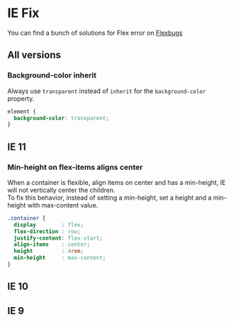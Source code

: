 # IE Fix

You can find a bunch of solutions for Flex error on [Flexbugs](https://github.com/philipwalton/flexbugs)

## All versions

### Background-color inherit

Always use `transparent` instead of `inherit` for the `background-color` property.

```css
element {
  background-color: transparent;
}
```

## IE 11

### Min-height on flex-items aligns center

When a container is flexible, align items on center and has a min-height, IE will not vertically center the children.  
To fix this behavior, instead of setting a min-height, set a height and a min-height with max-content value.

```css
.container {
  display        : flex;
  flex-direction : row;
  justify-content: flex-start;
  align-items    : center;
  height         : 4rem;
  min-height     : max-content;
}
```

## IE 10

## IE 9
